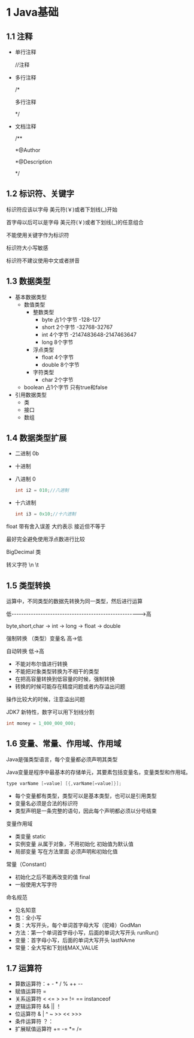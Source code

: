 # 1 Java基础

## 1.1 注释

+ 单行注释

  //注释

+ 多行注释

  /*

  多行注释

  */

+ 文档注释

  /** 

  *@Author

  *@Description

  */

## 1.2 标识符、关键字

标识符应该以字母 美元符(￥)或者下划线(_)开始

首字母以后可以是字母 美元符(￥)或者下划线(_)的任意组合

不能使用关键字作为标识符

标识符大小写敏感

标识符不建议使用中文或者拼音

## 1.3 数据类型

+ 基本数据类型
  + 数值类型
    + 整数类型
      + byte 占1个字节 -128-127
      + short 2个字节 -32768-32767
      + int 4个字节 -2147483648-2147463647
      + long 8个字节
    + 浮点类型
      + float 4个字节
      + double 8个字节
    + 字符类型
      + char 2个字节
  + boolean 占1个字节  只有true和false
+ 引用数据类型
  + 类
  + 接口
  + 数组

## 1.4 数据类型扩展

+ 二进制 0b 

+ 十进制

+ 八进制 0 

  ```java
  int i2 = 010;//八进制
  ```

+ 十六进制

  ```java
  int i3 = 0x10;//十六进制
  ```

float 带有舍入误差 大约表示 接近但不等于

最好完全避免使用浮点数进行比较 

BigDecimal 类

转义字符 \n \t 

## 1.5 类型转换

运算中，不同类型的数据先转换为同一类型，然后进行运算

低----------------------------------------------------->高

byte,short,char -> int -> long -> float -> double

强制转换  （类型）变量名  高->低

自动转换  低->高

+ 不能对布尔值进行转换
+ 不能把对象类型转换为不相干的类型
+ 在把高容量转换到低容量的时候，强制转换
+ 转换的时候可能存在精度问题或者内存溢出问题

操作比较大的时候，注意溢出问题

JDK7 新特性，数字可以用下划线分割

```java
int money = 1_000_000_000;
```

## 1.6 变量、常量、作用域、作用域

Java是强类型语言，每个变量都必须声明其类型

Java变量是程序中最基本的存储单元，其要素包括变量名，变量类型和作用域。

```java
type varName [=value] [{,varName[=value]}];
```

+ 每个变量都有类型，类型可以是基本类型，也可以是引用类型
+ 变量名必须是合法的标识符
+ 类型声明是一条完整的语句，因此每个声明都必须以分号结束

变量作用域

+ 类变量 static
+ 实例变量 从属于对象，不用初始化 初始值为默认值
+ 局部变量 写在方法里面 必须声明和初始化值

常量（Constant）

+ 初始化之后不能再改变的值 final
+ 一般使用大写字符

命名规范

+ 见名知意
+ 包：全小写
+ 类：大写开头，每个单词首字母大写（驼峰）GodMan
+ 方法：第一个单词首字母小写，后面的单词大写开头 runRun()
+ 变量：首字母小写，后面的单词大写开头 lastNAme
+ 常量：全大写和下划线MAX_VALUE

## 1.7 运算符

+ 算数运算符：+ - * / % ++ --
+ 赋值运算符 =
+ 关系运算符 < <= > >= !=  ==  instanceof
+ 逻辑运算符 && || ！
+ 位运算符 & |  ^ ~ >> << >>>
+ 条件运算符 ？：
+ 扩展赋值运算符 += -= *= /=



